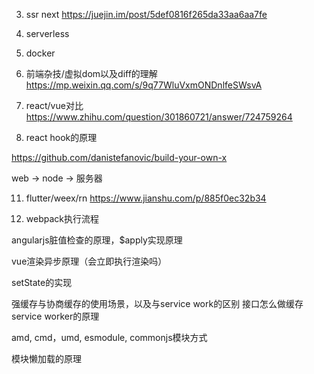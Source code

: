 3. ssr next https://juejin.im/post/5def0816f265da33aa6aa7fe

6. serverless

7. docker
 
8. 前端杂技/虚拟dom以及diff的理解
https://mp.weixin.qq.com/s/9q77WluVxmONDnlfeSWsvA

9. react/vue对比
https://www.zhihu.com/question/301860721/answer/724759264


10. react hook的原理

https://github.com/danistefanovic/build-your-own-x

web -> node -> 服务器

11. flutter/weex/rn
https://www.jianshu.com/p/885f0ec32b34

12. webpack执行流程


angularjs脏值检查的原理，$apply实现原理

vue渲染异步原理（会立即执行渲染吗）

setState的实现

强缓存与协商缓存的使用场景，以及与service work的区别
接口怎么做缓存
service worker的原理

amd, cmd，umd, esmodule, commonjs模块方式

模块懒加载的原理



